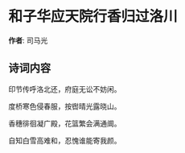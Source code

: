 # 和子华应天院行香归过洛川

**作者**: 司马光

## 诗词内容

印节传呼洛北还，府庭无讼不妨闲。

度桥寒色侵春服，按辔晴光露晓山。

香穗徘徊凝广殿，花篮繁会满通阛。

自知白雪高难和，忍愧谁能寄我颜。

